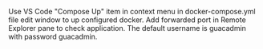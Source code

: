 

Use VS Code "Compose Up" item in context menu in docker-compose.yml file edit window to up configured docker.
Add forwarded port in Remote Explorer pane to check application. The default username is guacadmin with password guacadmin.



